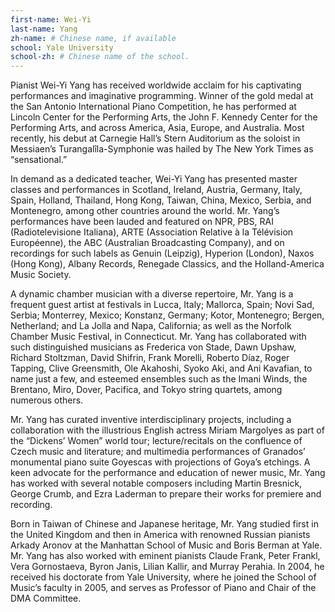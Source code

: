 ```yaml
---
first-name: Wei-Yi
last-name: Yang
zh-name: # Chinese name, if available
school: Yale University
school-zh: # Chinese name of the school.
---
```


Pianist Wei-Yi Yang has received worldwide acclaim for his captivating performances and imaginative programming. Winner of the gold medal at the San Antonio International Piano Competition, he has performed at Lincoln Center for the Performing Arts, the John F. Kennedy Center for the Performing Arts, and across America, Asia, Europe, and Australia. Most recently, his debut at Carnegie Hall’s Stern Auditorium as the soloist in Messiaen’s Turangalîla-Symphonie was hailed by The New York Times as “sensational.”

In demand as a dedicated teacher, Wei-Yi Yang has presented master classes and performances in Scotland, Ireland, Austria, Germany, Italy, Spain, Holland, Thailand, Hong Kong, Taiwan, China, Mexico, Serbia, and Montenegro, among other countries around the world. Mr. Yang’s performances have been lauded and featured on NPR, PBS, RAI (Radiotelevisione Italiana), ARTE (Association Relative à la Télévision Européenne), the ABC (Australian Broadcasting Company), and on recordings for such labels as Genuin (Leipzig), Hyperion (London), Naxos (Hong Kong), Albany Records, Renegade Classics, and the Holland-America Music Society.

A dynamic chamber musician with a diverse repertoire, Mr. Yang is a frequent guest artist at festivals in Lucca, Italy; Mallorca, Spain; Novi Sad, Serbia; Monterrey, Mexico; Konstanz, Germany; Kotor, Montenegro; Bergen, Netherland; and La Jolla and Napa, California; as well as the Norfolk Chamber Music Festival, in Connecticut. Mr. Yang has collaborated with such distinguished musicians as Frederica von Stade, Dawn Upshaw, Richard Stoltzman, David Shifrin, Frank Morelli, Roberto Díaz, Roger Tapping, Clive Greensmith, Ole Akahoshi, Syoko Aki, and Ani Kavafian, to name just a few, and esteemed ensembles such as the Imani Winds, the Brentano, Miro, Dover, Pacifica, and Tokyo string quartets, among numerous others.

Mr. Yang has curated inventive interdisciplinary projects, including a collaboration with the illustrious English actress Miriam Margolyes as part of the “Dickens’ Women” world tour; lecture/recitals on the confluence of Czech music and literature; and multimedia performances of Granados’ monumental piano suite Goyescas with projections of Goya’s etchings. A keen advocate for the performance and education of newer music, Mr. Yang has worked with several notable composers including Martin Bresnick, George Crumb, and Ezra Laderman to prepare their works for premiere and recording.

Born in Taiwan of Chinese and Japanese heritage, Mr. Yang studied first in the United Kingdom and then in America with renowned Russian pianists Arkady Aronov at the Manhattan School of Music and Boris Berman at Yale. Mr. Yang has also worked with eminent pianists Claude Frank, Peter Frankl, Vera Gornostaeva, Byron Janis, Lilian Kallir, and Murray Perahia. In 2004, he received his doctorate from Yale University, where he joined the School of Music’s faculty in 2005, and serves as Professor of Piano and Chair of the DMA Committee.
